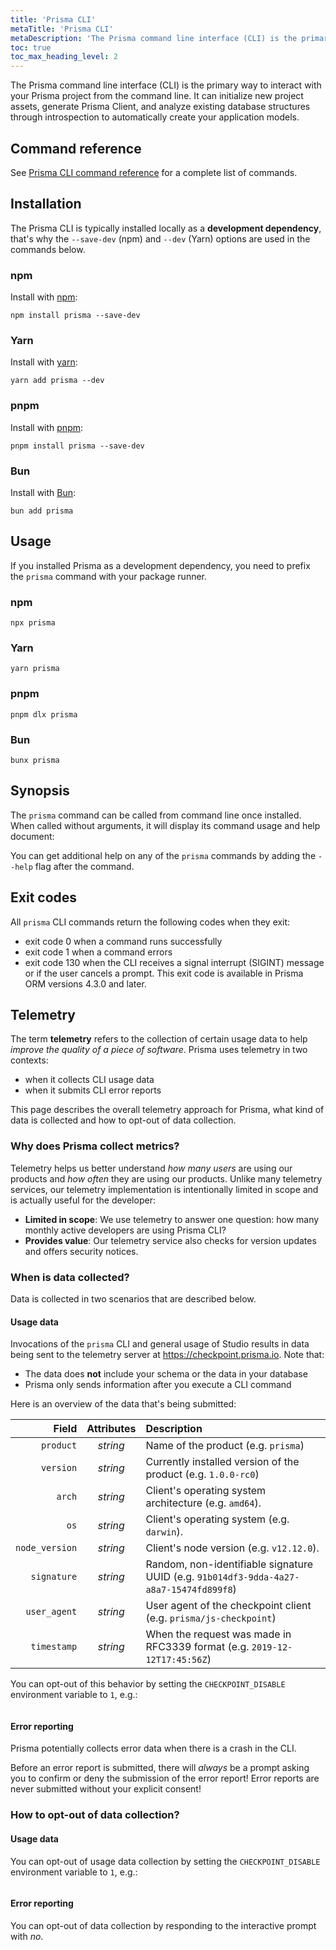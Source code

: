 ```yaml
---
title: 'Prisma CLI'
metaTitle: 'Prisma CLI'
metaDescription: 'The Prisma command line interface (CLI) is the primary way to interact with your Prisma project from the command line.'
toc: true
toc_max_heading_level: 2
---
```


The Prisma command line interface (CLI) is the primary way to interact with your Prisma project from the command line. It can initialize new project assets, generate Prisma Client, and analyze existing database structures through introspection to automatically create your application models.

## Command reference

See [Prisma CLI command reference](/orm/reference/prisma-cli-reference) for a complete list of commands.

## Installation

The Prisma CLI is typically installed locally as a **development dependency**, that's why the `--save-dev` (npm) and `--dev` (Yarn) options are used in the commands below.

### npm

Install with [npm](https://www.npmjs.com/):

```
npm install prisma --save-dev
```

### Yarn

Install with [yarn](https://yarnpkg.com/):

```
yarn add prisma --dev
```

### pnpm

Install with [pnpm](https://pnpm.io/):

```
pnpm install prisma --save-dev
```

### Bun

Install with [Bun](https://bun.sh/):

```
bun add prisma
```

## Usage

If you installed Prisma as a development dependency, you need to prefix the `prisma` command with your package runner.

### npm

```
npx prisma
```

### Yarn

```
yarn prisma
```

### pnpm

```
pnpm dlx prisma
```

### Bun

```
bunx prisma
```

## Synopsis

The `prisma` command can be called from command line once installed. When called without arguments, it will display its command usage and help document:

You can get additional help on any of the `prisma` commands by adding the `--help` flag after the command.

## Exit codes

All `prisma` CLI commands return the following codes when they exit:

- exit code 0 when a command runs successfully
- exit code 1 when a command errors
- exit code 130 when the CLI receives a signal interrupt (SIGINT) message or if the user cancels a prompt. This exit code is available in Prisma ORM versions 4.3.0 and later.

## Telemetry

The term **telemetry** refers to the collection of certain usage data to help _improve the quality of a piece of software_. Prisma uses telemetry in two contexts:

- when it collects CLI usage data
- when it submits CLI error reports

This page describes the overall telemetry approach for Prisma, what kind of data is collected and how to opt-out of data collection.

### Why does Prisma collect metrics?

Telemetry helps us better understand _how many users_ are using our products and _how often_ they are using our products. Unlike many telemetry services, our telemetry implementation is intentionally limited in scope and is actually useful for the developer:

- **Limited in scope**: We use telemetry to answer one question: how many monthly active developers are using Prisma CLI?
- **Provides value**: Our telemetry service also checks for version updates and offers security notices.

### When is data collected?

Data is collected in two scenarios that are described below.

#### Usage data

Invocations of the `prisma` CLI and general usage of Studio results in data being sent to the telemetry server at https://checkpoint.prisma.io. Note that:

- The data does **not** include your schema or the data in your database
- Prisma only sends information after you execute a CLI command

Here is an overview of the data that's being submitted:

|          Field | Attributes | Description                                                                            |
| -------------: | :--------: | :------------------------------------------------------------------------------------- |
|      `product` |  _string_  | Name of the product (e.g. `prisma`)                                                    |
|      `version` |  _string_  | Currently installed version of the product (e.g. `1.0.0-rc0`)                          |
|         `arch` |  _string_  | Client's operating system architecture (e.g. `amd64`).                                 |
|           `os` |  _string_  | Client's operating system (e.g. `darwin`).                                             |
| `node_version` |  _string_  | Client's node version (e.g. `v12.12.0`).                                               |
|    `signature` |  _string_  | Random, non-identifiable signature UUID (e.g. `91b014df3-9dda-4a27-a8a7-15474fd899f8`) |
|   `user_agent` |  _string_  | User agent of the checkpoint client (e.g. `prisma/js-checkpoint`)                      |
|    `timestamp` |  _string_  | When the request was made in RFC3339 format (e.g. `2019-12-12T17:45:56Z`)              |

You can opt-out of this behavior by setting the `CHECKPOINT_DISABLE` environment variable to `1`, e.g.:

```terminal

```

#### Error reporting

Prisma potentially collects error data when there is a crash in the CLI.

Before an error report is submitted, there will _always_ be a prompt asking you to confirm or deny the submission of the error report! Error reports are never submitted without your explicit consent!

### How to opt-out of data collection?

#### Usage data

You can opt-out of usage data collection by setting the `CHECKPOINT_DISABLE` environment variable to `1`, e.g.:

```terminal

```

#### Error reporting

You can opt-out of data collection by responding to the interactive prompt with _no_.